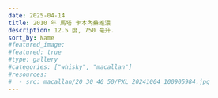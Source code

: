 ```yaml
---
date: 2025-04-14
title: 2010 年 馬塔 卡本內蘇維濃
description: 12.5 度, 750 毫升.
sort_by: Name
#featured_image: 
#featured: true
#type: gallery
#categories: ["whisky", "macallan"]
#resources:
#  - src: macallan/20_30_40_50/PXL_20241004_100905984.jpg
---
```

